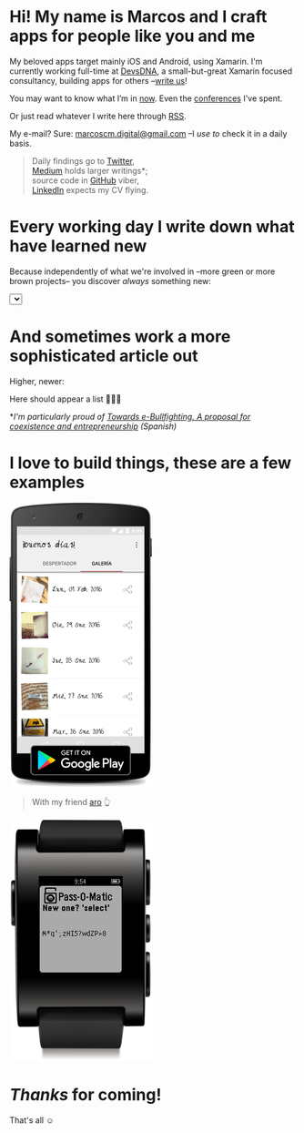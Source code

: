 # Hi! My name is Marcos and I craft apps for people like you and me

My beloved apps target mainly iOS and Android, using Xamarin. I'm currently working full-time at [DevsDNA](http://www.devsdna.com), a small-but-great Xamarin focused consultancy, building apps for others –[write us](mailto:marcos@devsdna.com)!

You may want to know what I’m in [now](#/now). Even the [conferences](#/conferences) I've spent.

Or just read whatever I write here through [RSS](feed.rss).

My e-mail? Sure: [marcoscm.digital@gmail.com](mailto:marcoscm.digital@gmail.com) –I *use to* check it in a daily basis.

> Daily findings go to [Twitter](https://twitter.com/1Marcos2Cobena),<br />
> [Medium](https://medium.com/@MarcosCobena) holds larger writings\*;<br />
> source code in [GitHub](https://github.com/MarcosCobena) viber,<br />
> [LinkedIn](https://linkedin.com/in/MarcosCobena) expects my CV flying.

# Every working day I write down what have learned new

Because independently of what we're involved in –more green or more brown projects– you discover *always* something new:

<div class="center">
    <select id="items"></select>
</div>

# And sometimes work a more sophisticated article out

Higher, newer:

<div id="medium">
Here should appear a list 🤷🏻‍♂️
</div>

\**I'm particularly proud of [Towards e-Bullfighting. A proposal for coexistence and entrepreneurship](https://medium.com/@MarcosCobena/hacia-la-e-tauromaquia-una-propuesta-para-la-convivencia-y-el-emprendimiento-fe84192e75c4) (Spanish)*

# I love to build things, these are a few examples

[![](items/images/BuenosDiasAroScreenshot.png)](https://play.google.com/store/apps/details?id=com.marcoscobena.buenosdiasaro)

> With my friend
[aro](http://www.aroideas.com/la-app-que-te-da-los-buenos-dias/) 👆

[![](items/images/PasswordOMaticScreenshot.png)](https://apps.getpebble.com/en_US/application/55dc1d7bc47b8e960c000069)

# *Thanks* for coming!

That's all ☺️